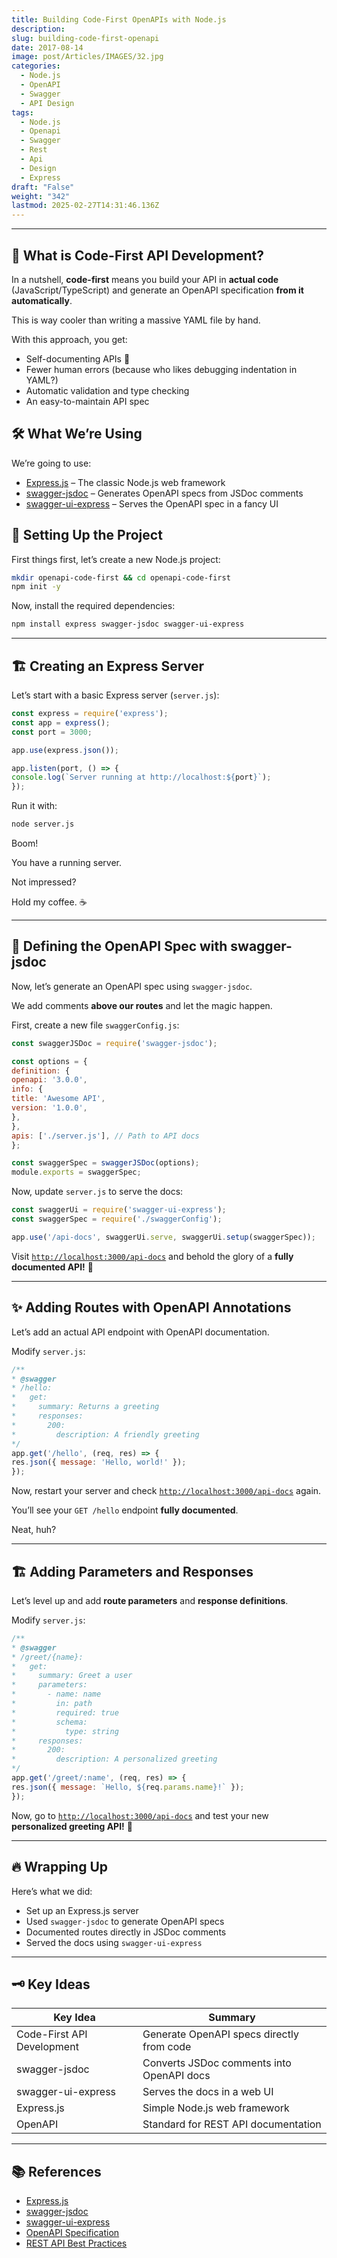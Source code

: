 ```yaml
---
title: Building Code-First OpenAPIs with Node.js
description: 
slug: building-code-first-openapi
date: 2017-08-14
image: post/Articles/IMAGES/32.jpg
categories:
  - Node.js
  - OpenAPI
  - Swagger
  - API Design
tags:
  - Node.js
  - Openapi
  - Swagger
  - Rest
  - Api
  - Design
  - Express
draft: "False"
weight: "342"
lastmod: 2025-02-27T14:31:46.136Z
---
```

***

## 🎯 What is Code-First API Development?

In a nutshell, **code-first** means you build your API in **actual code** (JavaScript/TypeScript) and generate an OpenAPI specification **from it automatically**.

This is way cooler than writing a massive YAML file by hand.

With this approach, you get:

* Self-documenting APIs 📖
* Fewer human errors (because who likes debugging indentation in YAML?)
* Automatic validation and type checking
* An easy-to-maintain API spec

## 🛠️ What We’re Using

We’re going to use:

* [Express.js](https://expressjs.com/) – The classic Node.js web framework
* [swagger-jsdoc](https://www.npmjs.com/package/swagger-jsdoc) – Generates OpenAPI specs from JSDoc comments
* [swagger-ui-express](https://www.npmjs.com/package/swagger-ui-express) – Serves the OpenAPI spec in a fancy UI

## 🚀 Setting Up the Project

First things first, let’s create a new Node.js project:

```sh
mkdir openapi-code-first && cd openapi-code-first
npm init -y
```

Now, install the required dependencies:

```sh
npm install express swagger-jsdoc swagger-ui-express
```

***

## 🏗️ Creating an Express Server

Let’s start with a basic Express server (`server.js`):

```js
const express = require('express');
const app = express();
const port = 3000;

app.use(express.json());

app.listen(port, () => {
console.log(`Server running at http://localhost:${port}`);
});
```

Run it with:

```sh
node server.js
```

Boom!

You have a running server.

Not impressed?

Hold my coffee. ☕

***

## 📜 Defining the OpenAPI Spec with swagger-jsdoc

Now, let’s generate an OpenAPI spec using `swagger-jsdoc`.

We add comments **above our routes** and let the magic happen.

First, create a new file `swaggerConfig.js`:

```js
const swaggerJSDoc = require('swagger-jsdoc');

const options = {
definition: {
openapi: '3.0.0',
info: {
title: 'Awesome API',
version: '1.0.0',
},
},
apis: ['./server.js'], // Path to API docs
};

const swaggerSpec = swaggerJSDoc(options);
module.exports = swaggerSpec;
```

Now, update `server.js` to serve the docs:

```js
const swaggerUi = require('swagger-ui-express');
const swaggerSpec = require('./swaggerConfig');

app.use('/api-docs', swaggerUi.serve, swaggerUi.setup(swaggerSpec));
```

Visit [`http://localhost:3000/api-docs`](http://localhost:3000/api-docs) and behold the glory of a **fully documented API!** 🎉

***

## ✨ Adding Routes with OpenAPI Annotations

Let’s add an actual API endpoint with OpenAPI documentation.

Modify `server.js`:

```js
/**
* @swagger
* /hello:
*   get:
*     summary: Returns a greeting
*     responses:
*       200:
*         description: A friendly greeting
*/
app.get('/hello', (req, res) => {
res.json({ message: 'Hello, world!' });
});
```

Now, restart your server and check [`http://localhost:3000/api-docs`](http://localhost:3000/api-docs) again.

You’ll see your `GET /hello` endpoint **fully documented**.

Neat, huh?

***

## 🏗️ Adding Parameters and Responses

Let’s level up and add **route parameters** and **response definitions**.

Modify `server.js`:

```js
/**
* @swagger
* /greet/{name}:
*   get:
*     summary: Greet a user
*     parameters:
*       - name: name
*         in: path
*         required: true
*         schema:
*           type: string
*     responses:
*       200:
*         description: A personalized greeting
*/
app.get('/greet/:name', (req, res) => {
res.json({ message: `Hello, ${req.params.name}!` });
});
```

Now, go to [`http://localhost:3000/api-docs`](http://localhost:3000/api-docs) and test your new **personalized greeting API!** 🎉

***

## 🔥 Wrapping Up

Here’s what we did:

* Set up an Express.js server
* Used `swagger-jsdoc` to generate OpenAPI specs
* Documented routes directly in JSDoc comments
* Served the docs using `swagger-ui-express`

***

## 🗝️ Key Ideas

| Key Idea                   | Summary                                   |
| -------------------------- | ----------------------------------------- |
| Code-First API Development | Generate OpenAPI specs directly from code |
| swagger-jsdoc              | Converts JSDoc comments into OpenAPI docs |
| swagger-ui-express         | Serves the docs in a web UI               |
| Express.js                 | Simple Node.js web framework              |
| OpenAPI                    | Standard for REST API documentation       |

***

## 📚 References

* [Express.js](https://expressjs.com/)
* [swagger-jsdoc](https://www.npmjs.com/package/swagger-jsdoc)
* [swagger-ui-express](https://www.npmjs.com/package/swagger-ui-express)
* [OpenAPI Specification](https://swagger.io/specification/)
* [REST API Best Practices](https://restfulapi.net/)
